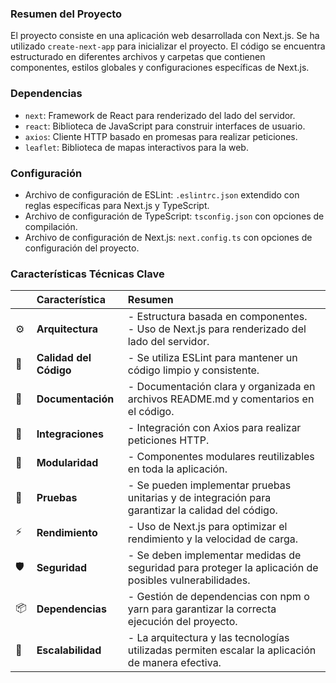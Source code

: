 ### Resumen del Proyecto
El proyecto consiste en una aplicación web desarrollada con Next.js. Se ha utilizado `create-next-app` para inicializar el proyecto. El código se encuentra estructurado en diferentes archivos y carpetas que contienen componentes, estilos globales y configuraciones específicas de Next.js.

### Dependencias
- `next`: Framework de React para renderizado del lado del servidor.
- `react`: Biblioteca de JavaScript para construir interfaces de usuario.
- `axios`: Cliente HTTP basado en promesas para realizar peticiones.
- `leaflet`: Biblioteca de mapas interactivos para la web.

### Configuración
- Archivo de configuración de ESLint: `.eslintrc.json` extendido con reglas específicas para Next.js y TypeScript.
- Archivo de configuración de TypeScript: `tsconfig.json` con opciones de compilación.
- Archivo de configuración de Next.js: `next.config.ts` con opciones de configuración del proyecto.

### Características Técnicas Clave

|      | Característica      | Resumen                                                                                         |
| :--- | :---                | :---                                                                                            |
| ⚙️   | **Arquitectura**     | - Estructura basada en componentes. <br>- Uso de Next.js para renderizado del lado del servidor. |
| 🔩   | **Calidad del Código** | - Se utiliza ESLint para mantener un código limpio y consistente.                                |
| 📄   | **Documentación**    | - Documentación clara y organizada en archivos README.md y comentarios en el código.            |
| 🔌   | **Integraciones**    | - Integración con Axios para realizar peticiones HTTP.                                          |
| 🧩   | **Modularidad**      | - Componentes modulares reutilizables en toda la aplicación.                                     |
| 🧪   | **Pruebas**          | - Se pueden implementar pruebas unitarias y de integración para garantizar la calidad del código.|
| ⚡️   | **Rendimiento**      | - Uso de Next.js para optimizar el rendimiento y la velocidad de carga.                          |
| 🛡️   | **Seguridad**        | - Se deben implementar medidas de seguridad para proteger la aplicación de posibles vulnerabilidades. |
| 📦   | **Dependencias**     | - Gestión de dependencias con npm o yarn para garantizar la correcta ejecución del proyecto.     |
| 🚀   | **Escalabilidad**    | - La arquitectura y las tecnologías utilizadas permiten escalar la aplicación de manera efectiva. |
